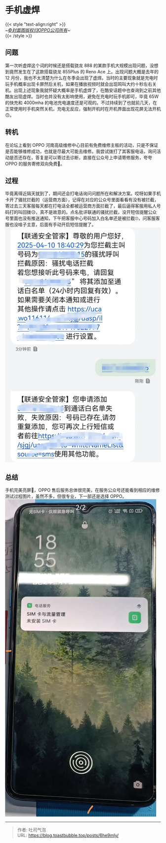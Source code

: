 # 手机虚焊


<!--more-->
{{< style "text-align:right" >}}  
~*[©封面图版权归OPPO公司所有](https://www.oppo.com)*~  
{{< /style >}}

## 问题
第一次听虚焊这个词的时候还是搭载骁龙 888 的某款手机大规模出现问题，没想到竟然发生在了这款搭载骁龙 855Plus 的 Reno Ace 上。出现问题大概是去年的 12 月份，我也不太清楚为什么在冬季会出现了虚焊。当时的主要现象就是充电时玩手机概率出现卡屏然后关机，如果在播放视频时就会出现鸣叫大约十秒左右关机。出现上述现象我就怀疑大概率是手机虚焊了，在酷安话题中也查询到之前其他酷友出现虚焊。当时也并没有太影响使用，避免在充电时玩手机即可，毕竟 65W 的快充和 4000mha 的电池充电速度还是可观的。不过持续到了也就前几天，在正常使用时手机突然关机，充电无反应，强制开机时在开机界面出现花屏无法开机🙃。

## 转机
在论坛上看到 OPPO 河南高级维修中心目前有免费维修主板的活动，只是不保证是否能够维修成功，也就是尽最大可能去维修。我尝试拨打了其客服电话，询问活动是否还存在，答复是可以寄过去诊断，直接在公众号上申请寄修服务，夸夸 OPPO 的服务寄修双向免费🥰。

## 过程
毕竟离得近隔天就到了，期间还会打电话询问问题所在和解决方案。哎呀如果手机卡开了骚扰拦截的（运营商方面），记得在对应的公众号里面看看有没有被拦截，寄过去三天客服每天都在打电话全都被运营商方面拦截了，最后逼得客服用私人号码打的叫回拨😥，真不是故意的。点名批评联通的骚扰拦截，没开短信提醒公众号里面也没有推送通知，下午把客服中心号码加入白名单还是被拦截🙄，问客服客服也没啥子主意，后面有手动开启短信提醒了。  
![白名单？](./images/index-1744285649756.webp "虚假白名单")
## 总结

手机完美亮屏🎉，OPPO 售后服务总体很完美，在服务公众号还能看到相应的维修测试过程图片，虽然不多，但很专业，下一部还是选择 OPPO。  
![芜湖](./images/index-1744285793985.webp "芜湖")

---

> 作者: 吐司气泡  
> URL: https://blog.toastbubble.top/posts/6he9mly/  

